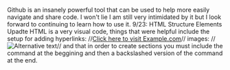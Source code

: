 Github is an insanely powerful tool that can be used to help more easily navigate and share code. I won't lie I am still very intimidated by it but I look forward to continuing to learn how to use it.
9/23: HTML Structure Elements Upadte
HTML is a very visual code, things that were helpful include the setup for adding hyperlinks:
//<a href="https://www.example.com">Click here to visit Example.com</a>//
images: //<img src="image.jpg" alt="Alternative text">//
and that in order to create sections you must include the command at the beggining and then a backslashed version of the command at the end. 
